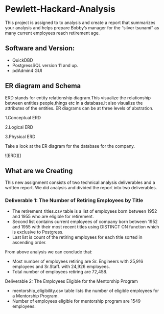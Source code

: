 # Pewlett-Hackard-Analysis

This project is assigned to to analysis and create a report that summarizes your analysis and helps prepare Bobby’s manager for the “silver tsunami” as many current employees reach retirement age.

## Software and Version:

- QuickDBD
- PostgressSQL version 11 and up.
- pdAdmin4 GUI


## ER diagram and Schema

ERD stands for entity relationship diagram.This visualize the relationship between entities people,things etc in a database.It also visualize the attributes of the entities.
ER diagrams can be at three levels of abstration.

1.Conceptual ERD

2.Logical ERD

3.Physical ERD

Take a look at the ER diagram for the database for the company.

![ERD][]


## What are we Creating

This new assignment consists of two technical analysis deliverables and a written report. We did analysis and divided the report into two deliverables.

### Deliverable 1: The Number of Retiring Employees by Title

* The retirement_titles.csv table is a list of employees born between 1952 and 1955 who are eligible for retirement.
* Second list contains current employees of company born between 1952 and 1955 with their most recent titles using DISTINCT ON function which is exclusive to Postgress.
* Last list is count of the retiring employees for each title sorted in ascending order.

From above analysis we can conclude that:

* Most number of employees retiring are Sr. Engineers with 25,916 employees  and Sr.Staff. with 24,926 employees.
* Total number of employees retiring are 72,458.






Deliverable 2: The Employees Eligible for the Mentorship Program

* mentorship_eligibility.csv table lists the number of eligible employees for a Mentorship Program.
* Number of employees eligible for mentorship program are 1549 employees.


